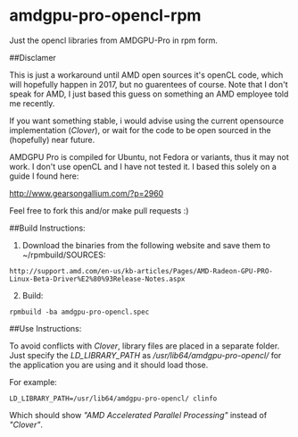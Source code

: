 # amdgpu-pro-opencl-rpm
Just the opencl libraries from AMDGPU-Pro in rpm form.

##Disclamer

This is just a workaround until AMD open sources it's openCL code, which will hopefully happen in 2017, but no guarentees of course. Note that I don't speak for AMD, I just based this guess on something an AMD employee told me recently.

If you want something stable, i would advise using the current opensource implementation (*Clover*), or wait for the code to be open sourced in the (hopefully) near future.

AMDGPU Pro is compiled for Ubuntu, not Fedora or variants, thus it may not work.
I don't use openCL and I have not tested it. I based this solely on a guide I found here:

http://www.gearsongallium.com/?p=2960

Feel free to fork this and/or make pull requests :)

##Build Instructions:

1) Download the binaries from the following website and save them to ~/rpmbuild/SOURCES:

```
http://support.amd.com/en-us/kb-articles/Pages/AMD-Radeon-GPU-PRO-Linux-Beta-Driver%E2%80%93Release-Notes.aspx
```

2) Build:

```
rpmbuild -ba amdgpu-pro-opencl.spec
```

##Use Instructions:

To avoid conflicts with *Clover*, library files are placed in a separate folder. Just specify the *LD_LIBRARY_PATH* as */usr/lib64/amdgpu-pro-opencl/* for the application you are using and it should load those.

For example:

```
LD_LIBRARY_PATH=/usr/lib64/amdgpu-pro-opencl/ clinfo
```

Which should show *"AMD Accelerated Parallel Processing"* instead of *"Clover"*.
